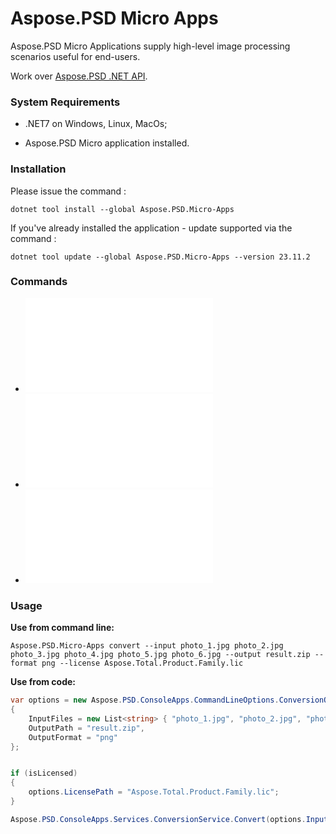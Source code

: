 # Aspose.PSD Micro Apps
Aspose.PSD Micro Applications supply high-level image processing scenarios useful for end-users.

Work over [Aspose.PSD .NET API](https://products.aspose.com/psd/net/).

### System Requirements
- .NET7 on Windows, Linux, MacOs;

- Aspose.PSD Micro application installed.

### Installation

Please issue the command :

```
dotnet tool install --global Aspose.PSD.Micro-Apps
```

If you've already installed the application - update supported via the command :

```
dotnet tool update --global Aspose.PSD.Micro-Apps --version 23.11.2
```

### Commands
- ![convert](convert/Readme.md)
- ![resize](resize/Readme.md)
- ![crop](crop/Readme.md)


### Usage
**Use from command line:**

``` 
Aspose.PSD.Micro-Apps convert --input photo_1.jpg photo_2.jpg photo_3.jpg photo_4.jpg photo_5.jpg photo_6.jpg --output result.zip --format png --license Aspose.Total.Product.Family.lic
```

**Use from code:**

``` csharp
var options = new Aspose.PSD.ConsoleApps.CommandLineOptions.ConversionOptions
{
    InputFiles = new List<string> { "photo_1.jpg", "photo_2.jpg", "photo_3.jpg", "photo_4.jpg", "photo_5.jpg", "photo_6.jpg" },
    OutputPath = "result.zip",
    OutputFormat = "png"
};


if (isLicensed)
{
    options.LicensePath = "Aspose.Total.Product.Family.lic";
}

Aspose.PSD.ConsoleApps.Services.ConversionService.Convert(options.InputFiles, options.OutputPath, options.OutputFormat);
```
